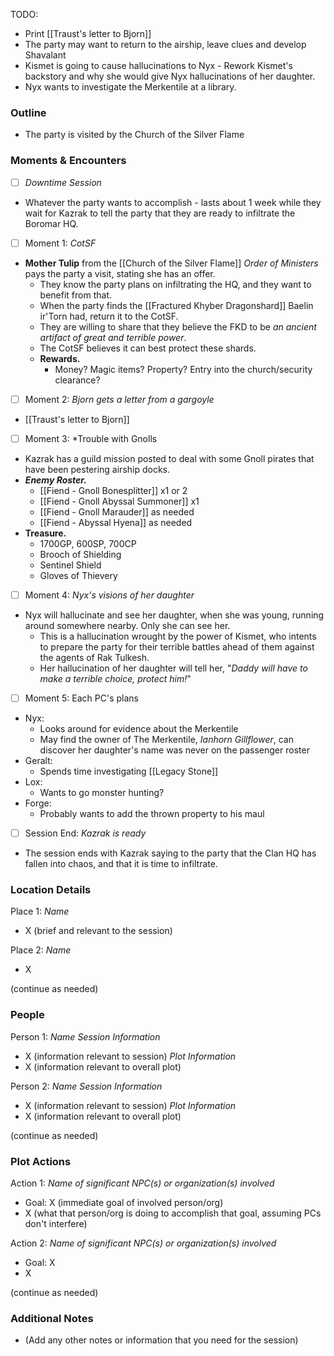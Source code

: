 TODO:
* Print [[Traust's letter to Bjorn]]
* The party may want to return to the airship, leave clues and develop Shavalant
* Kismet is going to cause hallucinations to Nyx - Rework Kismet's backstory and why she would give Nyx hallucinations of her daughter.
* Nyx wants to investigate the Merkentile at a library.
### Outline
- The party is visited by the Church of the Silver Flame

### Moments & Encounters

- [ ] *Downtime Session*
- Whatever the party wants to accomplish - lasts about 1 week while they wait for Kazrak to tell the party that they are ready to infiltrate the Boromar HQ.

- [ ] Moment 1: *CotSF*
- **Mother Tulip** from the [[Church of the Silver Flame]] *Order of Ministers* pays the party a visit, stating she has an offer.
	- They know the party plans on infiltrating the HQ, and they want to benefit from that.
	- When the party finds the [[Fractured Khyber Dragonshard]] Baelin ir'Torn had, return it to the CotSF.
	- They are willing to share that they believe the FKD to be *an ancient artifact of great and terrible power*.
	- The CotSF believes it can best protect these shards.
	- **Rewards.** 
		- Money? Magic items? Property? Entry into the church/security clearance?

- [ ] Moment 2: *Bjorn gets a letter from a gargoyle*
- [[Traust's letter to Bjorn]]

- [ ] Moment 3: *Trouble with Gnolls
- Kazrak has a guild mission posted to deal with some Gnoll pirates that have been pestering airship docks.
- ***Enemy Roster.***
	- [[Fiend - Gnoll Bonesplitter]] x1 or 2
	- [[Fiend - Gnoll Abyssal Summoner]] x1
	- [[Fiend - Gnoll Marauder]] as needed
	- [[Fiend - Abyssal Hyena]] as needed
- **Treasure.**
	- 1700GP, 600SP, 700CP
	- Brooch of Shielding
	- Sentinel Shield
	- Gloves of Thievery

- [ ] Moment 4: *Nyx's visions of her daughter* 
- Nyx will hallucinate and see her daughter, when she was young, running around somewhere nearby. Only she can see her.
	- This is a hallucination wrought by the power of Kismet, who intents to prepare the party for their terrible battles ahead of them against the agents of Rak Tulkesh.
	- Her hallucination of her daughter will tell her, "*Daddy will have to make a terrible choice, protect him!*"

- [ ] Moment 5: Each PC's plans
* Nyx: 
	* Looks around for evidence about the Merkentile
	* May find the owner of The Merkentile, *Ianhorn Gillflower*, can discover her daughter's name was never on the passenger roster
* Geralt:
	* Spends time investigating [[Legacy Stone]]
* Lox:
	* Wants to go monster hunting?
* Forge:
	* Probably wants to add the thrown property to his maul

- [ ] Session End: *Kazrak is ready*
- The session ends with Kazrak saying to the party that the Clan HQ has fallen into chaos, and that it is time to infiltrate.

### Location Details

Place 1: *Name*
- X (brief and relevant to the session)

Place 2: *Name*
- X

(continue as needed)
### People

Person 1: *Name*
*Session Information*
- X (information relevant to session)
*Plot Information*
- X (information relevant to overall plot)

Person 2: *Name*
*Session Information*
- X (information relevant to session)
*Plot Information*
- X (information relevant to overall plot)

(continue as needed)
### Plot Actions

Action 1: *Name of significant NPC(s) or organization(s) involved*
- Goal: X (immediate goal of involved person/org)
- X (what that person/org is doing to accomplish that goal, assuming PCs don't interfere)

Action 2: *Name of significant NPC(s) or organization(s) involved*
- Goal: X
- X

(continue as needed)
### Additional Notes

- (Add any other notes or information that you need for the session)